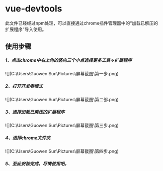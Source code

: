 # vue-devtools

此文件已经经过npm处理，可以直接通过chrome插件管理器中的“加载已解压的扩展程序”导入使用。

## 使用步骤

##### 1、点击chrome中右上角的竖向三个小点选择更多工具=>扩展程序

![](C:\Users\Guowen Sun\Pictures\屏幕截图\第一步.png)

##### 2、打开开发者模式

![](C:\Users\Guowen Sun\Pictures\屏幕截图\第二部.png)

##### 3、选择加载已解压的扩展程序

![](C:\Users\Guowen Sun\Pictures\屏幕截图\第三步.png)

##### 4、选择chrome文件夹

![](C:\Users\Guowen Sun\Pictures\屏幕截图\第四步.png)

##### 5、至此安装完成，尽情使用吧。